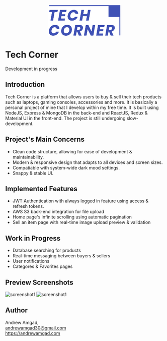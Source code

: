 <p align="center">
<img src="client/src/images/logo-dark-blue.png" alt="logo" height="100">
</p>

# Tech Corner
Development in progress
## Introduction

Tech Corner is a platform that allows users to buy & sell their tech products such as laptops, gaming consoles, accessories and more. It is basically a personal project of mine that I develop within my free time. It is built using NodeJS, Express & MongoDB in the back-end and ReactJS, Redux & Material UI in the front-end.
The project is still undergoing slow-development.

## Project's Main Concerns
- Clean code structure, allowing for ease of development & maintainability.
- Modern & responsive design that adapts to all devices and screen sizes.
- Compatiable with system-wide dark mood settings.
- Snappy & stable UI.

## Implemented Features
- JWT Authentication with always logged in feature using access & refresh tokens.
- AWS S3 back-end integration for file upload
- Home page's infinite scrolling using automatic pagination
- Sell an item page with real-time image upload preview & validation

## Work in Progress
- Database searching for products
- Real-time messaging between buyers & sellers
- User notifications
- Categores & Favorites pages

## Preview Screenshots
<img src="https://i.imgur.com/6XMfVzv.png" alt="screenshot1" height="200"> <img src="https://i.imgur.com/UtnJgbY.png" alt="screenshot1" height="200">

## Author
Andrew Amgad,
<br />
andrewamgad30@gmail.com
<br />
https://andrewamgad.com
